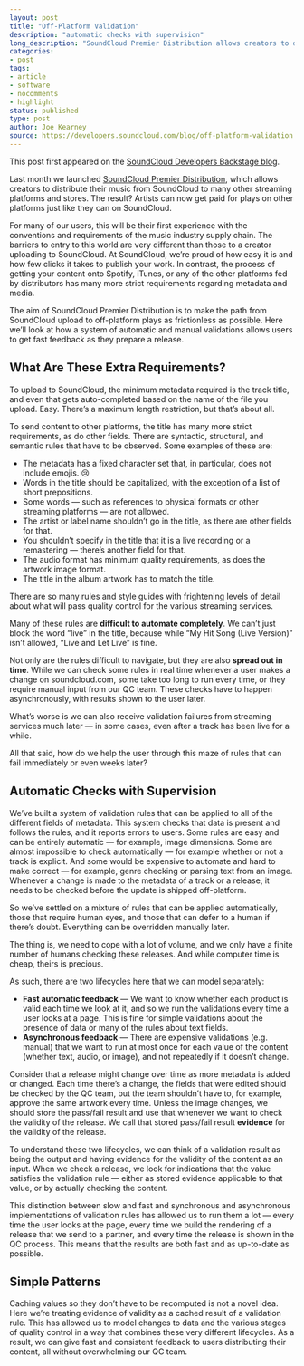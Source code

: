 ```yaml
---
layout: post
title: "Off-Platform Validation"
description: "automatic checks with supervision"
long_description: "SoundCloud Premier Distribution allows creators to distribute their music from SoundCloud to other streaming platforms and stores. For many of our users, this will be their first experience with the strict requirements of the music industry supply chain on metadata and media. Here we’ll look at how a system of automatic and manual validations allows users to get fast feedback as they prepare a release."
categories:
- post
tags:
- article
- software
- nocomments
- highlight
status: published
type: post
author: Joe Kearney
source: https://developers.soundcloud.com/blog/off-platform-validation
---
```


<div class="bs-callout bs-callout-danger"><p>This post first appeared on the <a href="{{page.source}}">SoundCloud Developers Backstage blog</a>.</p></div>

Last month we launched [SoundCloud Premier Distribution](https://creators.soundcloud.com/premier), which allows creators to distribute their music from SoundCloud to many other streaming platforms and stores. The result? Artists can now get paid for plays on other platforms just like they can on SoundCloud.

For many of our users, this will be their first experience with the conventions and requirements of the music industry supply chain. The barriers to entry to this world are very different than those to a creator uploading to SoundCloud. At SoundCloud, we’re proud of how easy it is and how few clicks it takes to publish your work. In contrast, the process of getting your content onto Spotify, iTunes, or any of the other platforms fed by distributors has many more strict requirements regarding metadata and media.

The aim of SoundCloud Premier Distribution is to make the path from SoundCloud upload to off-platform plays as frictionless as possible. Here we’ll look at how a system of automatic and manual validations allows users to get fast feedback as they prepare a release.

## What Are These Extra Requirements?

To upload to SoundCloud, the minimum metadata required is the track title, and even that gets auto-completed based on the name of the file you upload. Easy. There’s a maximum length restriction, but that’s about all.

To send content to other platforms, the title has many more strict requirements, as do other fields. There are syntactic, structural, and semantic rules that have to be observed. Some examples of these are:

* The metadata has a fixed character set that, in particular, does not include emojis. 😢
* Words in the title should be capitalized, with the exception of a list of short prepositions.
* Some words — such as references to physical formats or other streaming platforms — are not allowed.
* The artist or label name shouldn’t go in the title, as there are other fields for that.
* You shouldn’t specify in the title that it is a live recording or a remastering — there’s another field for that.
* The audio format has minimum quality requirements, as does the artwork image format.
* The title in the album artwork has to match the title.

There are so many rules and style guides with frightening levels of detail about what will pass quality control for the various streaming services.

Many of these rules are **difficult to automate completely**. We can’t just block the word “live” in the title, because while “My Hit Song (Live Version)” isn’t allowed, “Live and Let Live” is fine.

Not only are the rules difficult to navigate, but they are also **spread out in time**. While we can check some rules in real time whenever a user makes a change on soundcloud.com, some take too long to run every time, or they require manual input from our QC team. These checks have to happen asynchronously, with results shown to the user later.

What’s worse is we can also receive validation failures from streaming services much later — in some cases, even after a track has been live for a while.

All that said, how do we help the user through this maze of rules that can fail immediately or even weeks later?

## Automatic Checks with Supervision

We’ve built a system of validation rules that can be applied to all of the different fields of metadata. This system checks that data is present and follows the rules, and it reports errors to users. Some rules are easy and can be entirely automatic — for example, image dimensions. Some are almost impossible to check automatically — for example whether or not a track is explicit. And some would be expensive to automate and hard to make correct — for example, genre checking or parsing text from an image. Whenever a change is made to the metadata of a track or a release, it needs to be checked before the update is shipped off-platform.

So we’ve settled on a mixture of rules that can be applied automatically, those that require human eyes, and those that can defer to a human if there’s doubt. Everything can be overridden manually later.

The thing is, we need to cope with a lot of volume, and we only have a finite number of humans checking these releases. And while computer time is cheap, theirs is precious.

As such, there are two lifecycles here that we can model separately:

* **Fast automatic feedback** — We want to know whether each product is valid each time we look at it, and so we run the validations every time a user looks at a page. This is fine for simple validations about the presence of data or many of the rules about text fields.
* **Asynchronous feedback** — There are expensive validations (e.g. manual) that we want to run at most once for each value of the content (whether text, audio, or image), and not repeatedly if it doesn’t change.

Consider that a release might change over time as more metadata is added or changed. Each time there’s a change, the fields that were edited should be checked by the QC team, but the team shouldn’t have to, for example, approve the same artwork every time. Unless the image changes, we should store the pass/fail result and use that whenever we want to check the validity of the release. We call that stored pass/fail result **evidence** for the validity of the release.

To understand these two lifecycles, we can think of a validation result as being the output and having evidence for the validity of the content as an input. When we check a release, we look for indications that the value satisfies the validation rule — either as stored evidence applicable to that value, or by actually checking the content.

This distinction between slow and fast and synchronous and asynchronous implementations of validation rules has allowed us to run them a lot — every time the user looks at the page, every time we build the rendering of a release that we send to a partner, and every time the release is shown in the QC process. This means that the results are both fast and as up-to-date as possible.

## Simple Patterns

Caching values so they don’t have to be recomputed is not a novel idea. Here we’re treating evidence of validity as a cached result of a validation rule. This has allowed us to model changes to data and the various stages of quality control in a way that combines these very different lifecycles. As a result, we can give fast and consistent feedback to users distributing their content, all without overwhelming our QC team.
